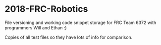 # 2018-FRC-Robotics

File versioning and working code snippet storage for FRC Team 6372 with programmers Will and Ethan :)

Copies of all test files so they have lots of info for comparison.
